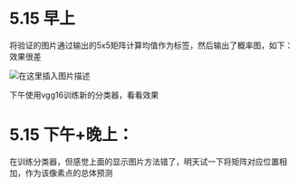 # 5.15 早上

将验证的图片通过输出的5x5矩阵计算均值作为标签，然后输出了概率图，如下：效果很差

![在这里插入图片描述](https://img-blog.csdnimg.cn/20190515122411546.png?x-oss-process=image/watermark,type_ZmFuZ3poZW5naGVpdGk,shadow_10,text_aHR0cHM6Ly9ibG9nLmNzZG4ubmV0L3FxXzM2MzAzODYy,size_16,color_FFFFFF,t_70)

下午使用vgg16训练新的分类器，看看效果



#  5.15 下午+晚上：

在训练分类器，但感觉上面的显示图片方法错了，明天试一下将矩阵对应位置相加，作为该像素点的总体预测